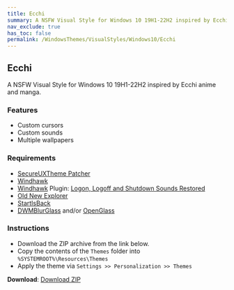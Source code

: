 ```yaml
---
title: Ecchi
summary: A NSFW Visual Style for Windows 10 19H1-22H2 inspired by Ecchi anime and manga
nav_exclude: true
has_toc: false
permalink: /WindowsThemes/VisualStyles/Windows10/Ecchi
---
```


## Ecchi
A NSFW Visual Style for Windows 10 19H1-22H2 inspired by Ecchi anime and manga.

<div align="center">
<!-- <img src="https://gitlab.com/the-back-room/visual-styles/windows-10/nsfw/ecchi/-/raw/main/Extras/Preview.bmp" alt="Ecchi Preview" style="max-width: 100%; height: auto;" /> -->
</div>

### Features

- Custom cursors
- Custom sounds
- Multiple wallpapers

### Requirements
- [SecureUXTheme Patcher](https://github.com/namazso/SecureUxTheme/)
- [Windhawk](https://windhawk.net/)
- [Windhawk](https://windhawk.net/) Plugin: [Logon, Logoff and Shutdown Sounds Restored](https://windhawk.net/mods/logon-logoff-shutdown-sounds/)
- [Old New Explorer](https://msfn.org/board/topic/170375-oldnewexplorer-119/)
- [StartIsBack](https://www.startisback.com/)
- [DWMBlurGlass](https://github.com/Maplespe/DWMBlurGlass) and/or [OpenGlass](https://virtualcustoms.net/showthread.php/88998-OpenGlass-Installer-for-Windows-11-22H2)

### Instructions
- Download the ZIP archive from the link below.
- Copy the contents of the `Themes` folder into `%SYSTEMROOT%\Resources\Themes`
- Apply the theme via `Settings >> Personalization >> Themes`

**Download**: [Download ZIP](https://gitlab.com/the-back-room/visual-styles/windows-10/nsfw/ecchi/-/archive/main/ecchi-main.zip)